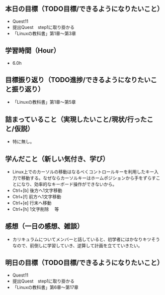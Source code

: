 ## 本日の目標（TODO目標/できるようになりたいこと）
- Quest11
- 提出Quest　step1に取り掛かる
- 「Linuxの教科書」第1章〜第3章
## 学習時間（Hour）
- 6.0h
## 目標振り返り（TODO進捗/できるようになりたいこと振り返り）
- 「Linuxの教科書」第1章〜第5章
## 詰まっていること（実現したいこと/現状/行ったこと/仮説）
- 特に無し。
## 学んだこと（新しい気付き、学び）
- Linux上でのカーソルの移動はなるべくコントロールキーを利用したキー入力で移動する。なぜならカーソルキーはホームポジションから手をずらすことになり、効率的なキーボード操作ができないから。
- Ctrl+[b] 後方へ1文字移動
- Ctrl+[f] 前方へ1文字移動　
- Ctrl+[e] 行末へ移動
- Ctrl+[h] 1文字削除  　等
## 感想（一日の感想、雑談）
- カリキュラムについてメンバーと話していると、初学者にはかなりキツそうなので、前倒しに学習していき、逆算して計画を立てていきたい。
## 明日の目標（TODO目標/できるようになりたいこと）
- Quest11
- 提出Quest　step1に取り掛かる
- 「Linuxの教科書」第6章〜第17章
　
